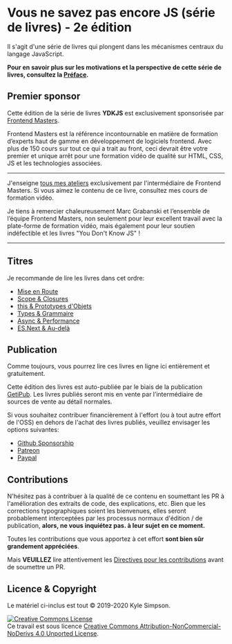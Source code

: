 # Vous ne savez pas encore JS (série de livres) - 2e édition

Il s'agit d'une série de livres qui plongent dans les mécanismes centraux du langage JavaScript.

**Pour en savoir plus sur les motivations et la perspective de cette série de livres, consultez la [Préface](preface.md).**

## Premier sponsor

Cette édition de la série de livres **YDKJS** est exclusivement sponsorisée par [Frontend Masters](https://frontendmasters.com).

Frontend Masters est la référence incontournable en matière de formation d’experts haut de gamme en développement de logiciels frontend. Avec plus de 150 cours sur tout ce qui a trait au front, ceci devrait être votre premier et unique arrêt pour une formation vidéo de qualité sur HTML, CSS, JS et les technologies associées.

----

J'enseigne [tous mes ateliers](https://frontendmasters.com/kyle-simpson) exclusivement par l'intermédiaire de Frontend Masters. Si vous aimez le contenu de ce livre, consultez mes cours de formation vidéo.

Je tiens à remercier chaleureusement Marc Grabanski et l’ensemble de l’équipe Frontend Masters, non seulement pour leur excellent travail avec la plate-forme de formation vidéo, mais également pour leur soutien indéfectible et les livres "You Don't Know JS" !

----

## Titres

Je recommande de lire les livres dans cet ordre:

* [Mise en Route](getting-started/README.md)
* [Scope & Closures](scope-closures/README.md)
* [this & Prototypes d'Objets](this-object-prototypes/README.md)
* [Types & Grammaire](types-grammar/README.md)
* [Async & Performance](async-performance/README.md)
* [ES.Next & Au-delà](es-next-beyond/README.md)

## Publication

Comme toujours, vous pourrez lire ces livres en ligne ici entièrement et gratuitement.

Cette édition des livres est auto-publiée par le biais de la publication [GetiPub](https://geti.pub). Les livres publiés seront mis en vente par l’intermédiaire de sources de vente au détail normales.

Si vous souhaitez contribuer financièrement à l'effort (ou à tout autre effort de l'OSS) en dehors de l'achat des livres publiés, veuillez envisager les options suivantes:

* [Github Sponsorship](https://github.com/users/getify/sponsorship)
* [Patreon](https://www.patreon.com/getify)
* [Paypal](https://www.paypal.me/getify)

## Contributions

N'hésitez pas à contribuer à la qualité de ce contenu en soumettant les PR à l'amélioration des extraits de code, des explications, etc. Bien que les corrections typographiques soient les bienvenues, elles seront probablement interceptées par les processus normaux d'édition / de publication, **alors, ne vous inquiétez pas. à leur sujet en ce moment.**

Toutes les contributions que vous apportez à cet effort **sont bien sûr grandement appréciées**.

Mais **VEUILLEZ** lire attentivement les [Directives pour les contributions](CONTRIBUTING.md) avant de soumettre un PR.

## Licence & Copyright

Le matériel ci-inclus est tout &copy; 2019-2020 Kyle Simpson.

<a rel="license" href="http://creativecommons.org/licenses/by-nc-nd/4.0/"><img alt="Creative Commons License" style="border-width:0" src="https://i.creativecommons.org/l/by-nc-nd/4.0/88x31.png" /></a><br />Ce travail est sous licence <a rel="license" href="http://creativecommons.org/licenses/by-nc-nd/4.0/">Creative Commons Attribution-NonCommercial-NoDerivs 4.0 Unported License</a>.
